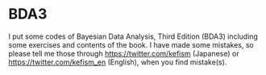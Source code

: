 # BDA3

I put some codes of Bayesian Data Analysis, Third Edition (BDA3) including some exercises and contents of the book. I have made some mistakes, so please tell me those through https://twitter.com/kefism (Japanese) or https://twitter.com/kefism_en (English), when you find mistake(s).
